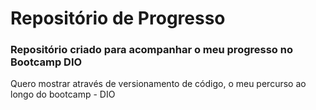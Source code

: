# Repositório de Progresso

### Repositório criado para acompanhar o meu progresso no Bootcamp DIO

Quero mostrar através de versionamento de código, o meu percurso ao longo do bootcamp - DIO

